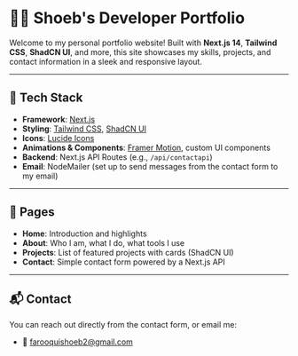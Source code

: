 # 🧑‍💻 Shoeb's Developer Portfolio

Welcome to my personal portfolio website! Built with **Next.js 14**, **Tailwind CSS**, **ShadCN UI**, and more, this site showcases my skills, projects, and contact information in a sleek and responsive layout.

---

## 🚀 Tech Stack

- **Framework**: [Next.js](https://nextjs.org/)
- **Styling**: [Tailwind CSS](https://tailwindcss.com/), [ShadCN UI](https://ui.shadcn.com/)
- **Icons**: [Lucide Icons](https://lucide.dev/)
- **Animations & Components**: [Framer Motion](https://www.framer.com/motion/), custom UI components
- **Backend**: Next.js API Routes (e.g., `/api/contactapi`)
- **Email**: NodeMailer (set up to send messages from the contact form to my email)

---

## 📁 Pages

- **Home**: Introduction and highlights
- **About**: Who I am, what I do, what tools I use
- **Projects**: List of featured projects with cards (ShadCN UI)
- **Contact**: Simple contact form powered by a Next.js API

---

## 📬 Contact

You can reach out directly from the contact form, or email me:
- 📧 [farooquishoeb2@gmail.com](mailto:farooquishoeb2@gmail.com)
